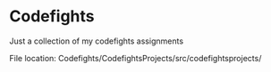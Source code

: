 # Codefights
Just a collection of my codefights assignments

File location: Codefights/CodefightsProjects/src/codefightsprojects/
